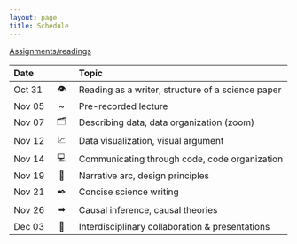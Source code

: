 ```yaml
---
layout: page
title: Schedule
---
```


[Assignments/readings](https://docs.google.com/spreadsheets/d/1yg4LUYnHQ5A9KbaC08t0Z9FL6Q-Mc-tabcO4cVwTZ38/edit?gid=0#gid=0)

| Date   | &nbsp;&nbsp;&nbsp;&nbsp;&nbsp;&nbsp;&nbsp; | Topic |
| :----- | :--: | :---- |
| Oct 31 | 👁️  | Reading as a writer, structure of a science paper |
| Nov 05 | ~  | Pre-recorded lecture |
| Nov 07 | 🗂️  | Describing data, data organization (zoom) |
| Nov 12 | 📈 | Data visualization, visual argument |
| Nov 14 | 💻 | Communicating through code, code organization |
| Nov 19 | 🎯 | Narrative arc, design principles |
| Nov 21 | ✒️  | Concise science writing |
| Nov 26 | ➡️  | Causal inference, causal theories |
| Dec 03 | 👥 | Interdisciplinary collaboration & presentations |
